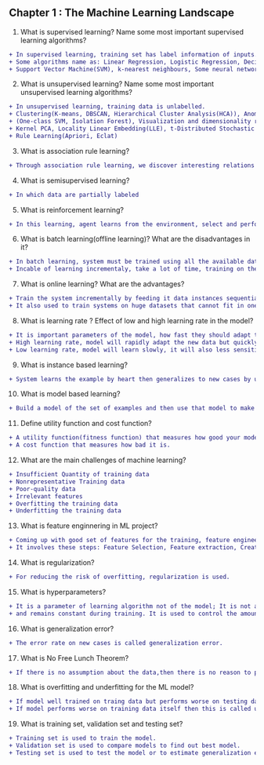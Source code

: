 ## **Chapter 1 : The Machine Learning Landscape**

1. What is supervised learning? Name some most important supervised learning algorithms?
```diff
+ In supervised learning, training set has label information of inputs. 
+ Some algorithms name as: Linear Regression, Logistic Regression, Decision Tree, Random Forests, 
+ Support Vector Machine(SVM), k-nearest neighbours, Some neural networks.
```

2. What is unsupervised learning? Name some most important unsupervised learning algorithms?
```diff
+ In unsupervised learning, training data is unlabelled.
+ Clustering(K-means, DBSCAN, Hierarchical Cluster Analysis(HCA)), Anomaly Detection and novelty Detection
+ (One-class SVM, Isolation Forest), Visualization and dimensionality reduction ( Principal Component Analysis (PCA),
+ Kernel PCA, Locality Linear Embedding(LLE), t-Distributed Stochastic Neighbour Embedding(t-SNE)), Association
+ Rule Learning(Apriori, Eclat)
```

3. What is association rule learning?
```diff
+ Through association rule learning, we discover interesting relations between attributes in large amounts of data.
```

4. What is semisupervised learning?
```diff
+ In which data are partially labeled
```

5. What is reinforcement learning?
```diff
+ In this learning, agent learns from the environment, select and perform actions and get rewards(punishment) in return. 
```

6. What is batch learning(offline learning)? What are the disadvantages in it?
```diff
+ In batch learning, system must be trained using all the available data. 
+ Incable of learning incrementaly, take a lot of time, training on the full set requires a lot of computing resources.
```
7. What is online learning? What are the advantages?
```diff
+ Train the system incrementally by feeding it data instances sequentially, either individually or in small groups(mini batches). 
+ It also used to train systems on huge datasets that cannot fit in one machine memory.Then divide the datasets into parts and perform training.
```
8. What is learning rate ? Effect of low and high learning rate in the model?
```diff
+ It is important parameters of the model, how fast they should adapt to changing data; this is called learning rate.
+ High learning rate, model will rapidly adapt the new data but quickly forget to old data.
+ Low learning rate, model will learn slowly, it will also less sensitive to noise in the new data.
```

9. What is instance based learning? 
```diff
+ System learns the example by heart then generalizes to new cases by using a similarity measure to compare them to the learned examples.
```

10. What is model based learning?
```diff
+ Build a model of the set of examples and then use that model to make predictions.
```
11. Define utility function and cost function?

```diff
+ A utility function(fitness function) that measures how good your model is.
+ A cost function that measures how bad it is.
```
12. What are the main challenges of machine learning?

```diff
+ Insufficient Quantity of training data
+ Nonrepresentative Training data
+ Poor-quality data
+ Irrelevant features
+ Overfitting the training data
+ Underfitting the training data
```

13. What is feature enginnering in ML project?

```diff
+ Coming up with good set of features for the training, feature engineering take place.
+ It involves these steps: Feature Selection, Feature extraction, Creating new features by gathering new data
```

14. What is regularization?

```diff
+ For reducing the risk of overfitting, regularization is used.
```

15. What is hyperparameters?

```diff
+ It is a parameter of learning algorithm not of the model; It is not affected by the learning algorithm itself; it must be set prior training
+ and remains constant during training. It is used to control the amount of regularization to apply during learning.
```

16. What is generalization error?

```diff
+ The error rate on new cases is called generalization error.
```

17. What is No Free Lunch Theorem?

```diff
+ If there is no assumption about the data,then there is no reason to prefer one model over any other.
```

18. What is overfitting and underfitting for the ML model?

```diff
+ If model well trained on traing data but performs worse on testing data then it is called overfitting.
+ If model performs worse on training data itself then this is called underfitting.
```
19. What is training set, validation set and testing set?

```diff
+ Training set is used to train the model.
+ Validation set is used to compare models to find out best model.
+ Testing set is used to test the model or to estimate generalization error on new instances.
```
